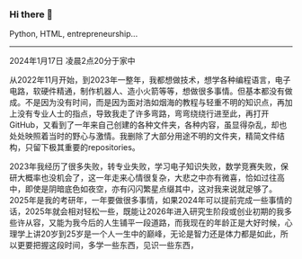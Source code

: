 ### Hi there 👋

Python, HTML, entrepreneurship...

---

2024年1月17日 凌晨2点20分于家中

从2022年11月开始，到2023年一整年，我都想做技术，想学各种编程语言，电子电路，软硬件精通，制作机器人、造小火箭等等，想做很多事情。但基本都没有做成。不是因为没有时间，而是因为面对浩如烟海的教程与轻重不明的知识点，再加上没有专业人士的指点，导致我走了许多弯路，弯弯绕绕行进至此，再打开GitHub，又看到了一年来自己创建的各种文件夹，各种内容，虽显得杂乱，却也处处映照着当时的野心与激情。我删除了大部分用途不明的文件夹，精简文件结构，只留下极其重要的repositories。

2023年我经历了很多失败，转专业失败，学习电子知识失败，数学竞赛失败，保研大概率也没机会了，这一年走来心情很复杂，大悲之中亦有微喜，恰如过往高中，即使是阴暗底色如夜空，亦有闪闪繁星点缀其中，这对我来说就足够了。2025年是我的考研年，一年要做很多事情，如果2024年可以提前完成一些事情的话，2025年就会相对轻松一些，既能让2026年进入研究生阶段或创业初期的我多些许从容，又能为我今后的人生铺平一段道路，而我现在的年龄正是大好时候，心理学上讲20岁到25岁是一个人一生中的巅峰，无论是智力还是体力都是如此，所以更要把握这段时间，多学一些东西，见识一些东西，




